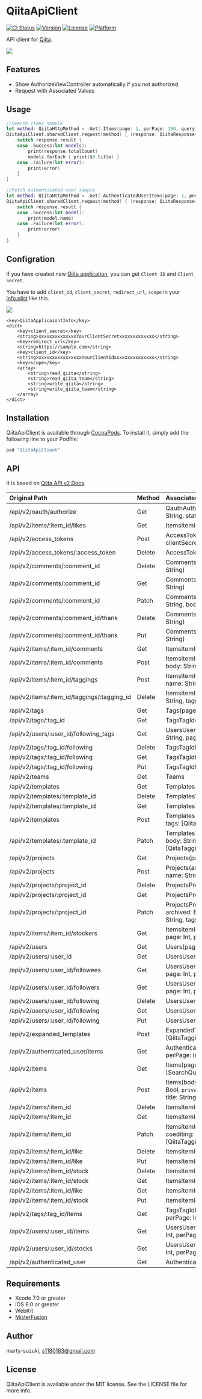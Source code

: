 # QiitaApiClient

[![CI Status](http://img.shields.io/travis/szk-atmosphere/QiitaApiClient.svg?style=flat)](https://travis-ci.org/szk-atmosphere/QiitaApiClient)
[![Version](https://img.shields.io/cocoapods/v/QiitaApiClient.svg?style=flat)](http://cocoapods.org/pods/QiitaApiClient)
[![License](https://img.shields.io/cocoapods/l/QiitaApiClient.svg?style=flat)](http://cocoapods.org/pods/QiitaApiClient)
[![Platform](https://img.shields.io/cocoapods/p/QiitaApiClient.svg?style=flat)](http://cocoapods.org/pods/QiitaApiClient)

API client for [Qiita](http://qiita.com/).

![](./Images/sample.gif)

## Features

- Show AuthorizeViewController automatically if you not authorized.
- Request with Associated Values

## Usage

```swift
//Search items sample
let method: QiitaHttpMethod = .Get(.Items(page: 1, perPage: 100, query: [.Word("MisterFusion")]))
QiitaApiClient.sharedClient.request(method) { (response: QiitaResponse<[QiitaItem]>) in
    switch response.result {
    case .Success(let models):
        print(response.totalCount)
        models.forEach { print($0.title) }
    case .Failure(let error):
        print(error)
    }
}

//Fetch authenticated user sample
let method: QiitaHttpMethod = .Get(.AuthenticatedUserItems(page: 1, perPage: 100))
QiitaApiClient.sharedClient.request(method) { (response: QiitaResponse<QiitaAuthenticatedUser>) in
    switch response.result {
    case .Success(let model):
        print(model.name)
    case .Failure(let error):
        print(error)
    }
}
```

## Configration

If you have created new [Qiita application](https://qiita.com/settings/applications/new), you can get `Client ID` and `Client Secret`.

You have to add `client_id`, `client_secret`, `redirect_url`, `scope` in your [Info.plist](./QiitaApiClientSample/QiitaApiClientSample/Info.plist) like this.

![](./Images/plist.png)

```
<key>QiitaApplicaiontInfo</key>
<dict>
	<key>client_secret</key>
	<string>xxxxxxxxxxxxxxYourClientSecretxxxxxxxxxxxxx</string>
	<key>redirect_url</key>
	<string>https://sample.com</string>
	<key>client_id</key>
	<string>xxxxxxxxxxxxxxxxYourClientIdxxxxxxxxxxxxxxx</string>
	<key>scope</key>
	<array>
		<string>read_qiita</string>
		<string>read_qiita_team</string>
		<string>write_qiita</string>
		<string>write_qiita_team</string>
	</array>
</dict>
```

## Installation

QiitaApiClient is available through [CocoaPods](http://cocoapods.org). To install
it, simply add the following line to your Podfile:

```ruby
pod "QiitaApiClient"

```
## API

It is based on [Qiita API v2 Docs](http://qiita.com/api/v2/docs).

| Original Path                               | Method | Associated Values                                                                                                   | Response               |
|:--------------------------------------------|:-------|:--------------------------------------------------------------------------------------------------------------------|:-----------------------|
| /api/v2/oauth/authorize                     | Get    | QauthAuthorize(clientId: String, scope: String, state: String?)                                                     | --                     |
| /api/v2/items/:item_id/likes                | Get    | ItemsItemIdLikes(itemId: Int)                                                                                       | [QiitaLike]            |
| /api/v2/access_tokens                       | Post   | AccessTokens(clientId: String, clientSecret: String, code: String)                                                  | QiitaAccessToken       |
| /api/v2/access_tokens/:access_token         | Delete | AccessTokens(accessToken: String)                                                                                   | --                     |
| /api/v2/comments/:comment_id                | Delete | CommentsCommentId(commentId: String)                                                                                | --                     |
| /api/v2/comments/:comment_id                | Get    | CommentsCommentId(commentId: String)                                                                                | QiitaComment           |
| /api/v2/comments/:comment_id                | Patch  | CommentsCommentId(commentId: String, body: String)                                                                  | QiitaComment           |
| /api/v2/comments/:comment_id/thank          | Delete | CommentsCommentIdThank(commentId: String)                                                                           | QiitaComment           |
| /api/v2/comments/:comment_id/thank          | Put    | CommentsCommentIdThank(commentId: String)                                                                           | QiitaComment           |
| /api/v2/items/:item_id/comments             | Get    | ItemsItemIdComments(itemId: String)                                                                                 | [QiitaComment]         |
| /api/v2/items/:item_id/comments             | Post   | ItemsItemIdComments(itemId: String, body: String)                                                                   | QiitaComment           |
| /api/v2/items/:item_id/taggings             | Post   | ItemsItemIdTaggings(itemId: String, name: String, versions: [String])                                               | QiitaTagging           |
| /api/v2/items/:item_id/taggings/:tagging_id | Delete | ItemsItemIdTaggingsTaggingId(itemId: String, taggingId: Int)                                                        | --                     |
| /api/v2/tags                                | Get    | Tags(page: Int, perPage: Int, sort: Sort)                                                                           | [QiitaTag]             |
| /api/v2/tags/:tag_id                        | Get    | TagsTagId(tagId: Int)                                                                                               | QiitaTag               |
| /api/v2/users/:user_id/following_tags       | Get    | UsersUserIdFollowingTags(userId: String, page: Int, perPage: Int)                                                   | QiitaTag               |
| /api/v2/tags/:tag_id/following              | Delete | TagsTagIdFollowing(tagId: Int)                                                                                      | --                     |
| /api/v2/tags/:tag_id/following              | Get    | TagsTagIdFollowing(tagId: Int)                                                                                      | QiitaTag               |
| /api/v2/tags/:tag_id/following              | Put    | TagsTagIdFollowing(tagId: Int)                                                                                      | --                     |
| /api/v2/teams                               | Get    | Teams                                                                                                               | [QiitaTeam]            |
| /api/v2/templates                           | Get    | Templates(page: Int, perPage: Int)                                                                                  | [QiitaTemplate]        |
| /api/v2/templates/:template_id              | Delete | TemplatesTemplateId(templateId: Int)                                                                                | --                     |
| /api/v2/templates/:template_id              | Get    | TemplatesTemplateId(templateId: Int)                                                                                | QiitaTemplate          |
| /api/v2/templates                           | Post   | Templates(body: String, name: String, tags: [QiitaTagging], title: String)                                          | QiitaTemplate          |
| /api/v2/templates/:template_id              | Patch  | TemplatesTemplateId(templateId: Int, body: String, name: String, tags: [QiitaTagging], title: String)               | QiitaTemplate          |
| /api/v2/projects                            | Get    | Projects(page: Int, perPage: Int)                                                                                   | [QiitaProject]         |
| /api/v2/projects                            | Post   | Projects(archived: Bool, body: String, name: String, tags: [QiitaTagging])                                          | QiitaProject           |
| /api/v2/projects/:project_id                | Delete | ProjectsProjectId(progectId: Int)                                                                                   | --                     |
| /api/v2/projects/:project_id                | Get    | ProjectsProjectId(progectId: Int)                                                                                   | QiitaProject           |
| /api/v2/projects/:project_id                | Patch  | ProjectsProjectId(progectId: Int, archived: Bool, body: String, name: String, tags: [QiitaTagging])                 | QiitaProject           |
| /api/v2/items/:item_id/stockers             | Get    | ItemsItemIdStockers(itemId: String, page: Int, perPage: Int)                                                        | [QiitaUser]            |
| /api/v2/users                               | Get    | Users(page: Int, perPage: Int)                                                                                      | [QiitaUser]            |
| /api/v2/users/:user_id                      | Get    | UsersUserId(userId: String)                                                                                         | QiitaUser              |
| /api/v2/users/:user_id/followees            | Get    | UsersUserIdFollowees(userId: String, page: Int, perPage: Int)                                                       | [QiitaUser]            |
| /api/v2/users/:user_id/followers            | Get    | UsersUserIdFollowers(uesrId: String, page: Int, perPage: Int)                                                       | [QiitaUser]            |
| /api/v2/users/:user_id/following            | Delete | UsersUserIdFollowing(userId: String)                                                                                | --                     |
| /api/v2/users/:user_id/following            | Get    | UsersUserIdFollowing(userId: String)                                                                                | QiitaUser              |
| /api/v2/users/:user_id/following            | Put    | UsersUserIdFollowing(userId: String)                                                                                | --                     |
| /api/v2/expanded_templates                  | Post   | ExpandedTemplates(body: String, tags: [QiitaTagging], title: String)                                                | QiitaExpandedTemplate  |
| /api/v2/authenticated_user/items            | Get    | AuthenticatedUserItems(page: Int, perPage: Int)                                                                     | [QiitaItem]            |
| /api/v2/items                               | Get    | Items(page: Int, perPage: Int, query: [SearchQuery])                                                                | [QiitaItem]            |
| /api/v2/items                               | Post   | Items(body: String, coediting: Bool, gist: Bool, `private`: Bool, tags: [QiitaTagging], title: String, tweet: Bool) | QiitaItem              |
| /api/v2/items/:item_id                      | Delete | ItemsItemId(itemId: String)                                                                                         | QiitaItem              |
| /api/v2/items/:item_id                      | Get    | ItemsItemId(itemId: String)                                                                                         | QiitaItem              |
| /api/v2/items/:item_id                      | Patch  | ItemsItemId(itemId: String, body: String, coediting: Bool, `private`: Bool, tags: [QiitaTagging], title: String)    | QiitaItem              |
| /api/v2/items/:item_id/like                 | Delete | ItemsItemIdLike(itemId: String)                                                                                     | --                     |
| /api/v2/items/:item_id/like                 | Put    | ItemsItemIdLike(itemId: String)                                                                                     | --                     |
| /api/v2/items/:item_id/stock                | Delete | ItemsItemIdStock(itemId: String)                                                                                    | --                     |
| /api/v2/items/:item_id/stock                | Get    | ItemsItemIdStock(itemId: String)                                                                                    | --                     |
| /api/v2/items/:item_id/like                 | Get    | ItemsItemIdLike(itemId: String)                                                                                     | --                     |
| /api/v2/items/:item_id/stock                | Put    | ItemsItemIdStock(itemId: String)                                                                                    | --                     |
| /api/v2/tags/:tag_id/items                  | Get    | TagsTagIdItems(tagId: Int, page: Int, perPage: Int)                                                                 | [QiitaItem]            |
| /api/v2/users/:user_id/items                | Get    | UsersUserIdItems(userId: String, page: Int, perPage: Int)                                                           | [QiitaItem]            |
| /api/v2/users/:user_id/stocks               | Get    | UsersUserIdStocks(userId: String, page: Int, perPage: Int)                                                          | [QiitaItem]            |
| /api/v2/authenticated_user                  | Get    | AuthenticatedUser                                                                                                   | QiitaAuthenticatedUser |

## Requirements

- Xcode 7.0 or greater
- iOS 8.0 or greater
- WebKit
- [MisterFusion](https://github.com/marty-suzuki/MisterFusion)

## Author

marty-suzuki, s1180183@gmail.com

## License

QiitaApiClient is available under the MIT license. See the LICENSE file for more info.
